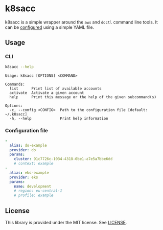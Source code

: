 # k8sacc

k8sacc is a simple wrapper around the `aws` and `doctl` command line tools.
It can be [configured](#configuration-file) using a simple YAML file.

## Usage

### CLI

```sh
k8sacc --help
```

```
Usage: k8sacc [OPTIONS] <COMMAND>

Commands:
  list      Print list of available accounts
  activate  Activate a given account
  help      Print this message or the help of the given subcommand(s)

Options:
  -c, --config <CONFIG>  Path to the configuration file [default: ~/.k8sacc]
  -h, --help             Print help information
```

### Configuration file

```yaml
-
  alias: do-example
  provider: do
  params:
    cluster: 91c7726c-1034-4318-0be1-a7e5a7bbe6dd
    # context: example
-
  alias: eks-example
  provider: eks
  params:
    name: development
    # region: eu-central-1
    # profile: example
```

## License

This library is provided under the MIT license. See [LICENSE](LICENSE).
